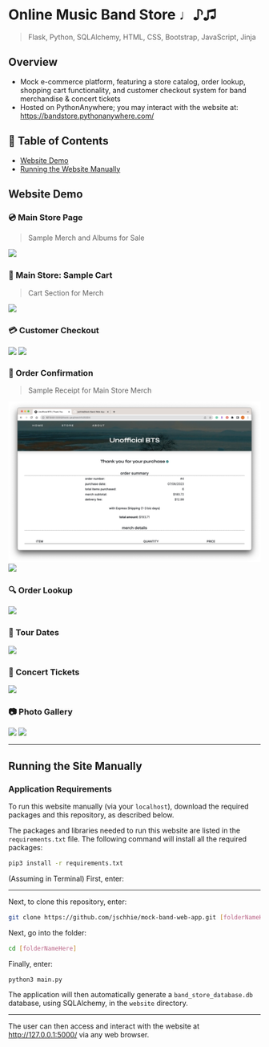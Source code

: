 # Online Music Band Store ♩♪♫

> Flask, Python,  SQLAlchemy, HTML, CSS, Bootstrap, JavaScript, Jinja

## Overview
* Mock e-commerce platform, featuring a store catalog, order lookup, shopping cart functionality, and customer checkout system for band merchandise & concert tickets
* Hosted on PythonAnywhere; you may interact with the website at: https://bandstore.pythonanywhere.com/

## 🔖 Table of Contents
* [Website Demo](https://github.com/jschhie/band-web-app/blob/main/README.md#website-demo)
* [Running the Website Manually](https://github.com/jschhie/band-web-app/blob/main/README.md#running-the-site-manually)

## Website Demo

### 💿 Main Store Page
> Sample Merch and Albums for Sale
<img src="https://github.com/jschhie/band-web-app/blob/main/newdemos/new-font-store.png">

### 🛒 Main Store: Sample Cart
> Cart Section for Merch
<img src="https://github.com/jschhie/band-web-app/blob/main/newdemos/new-font-store2.png">

### 💳 Customer Checkout
<img src="https://github.com/jschhie/band-web-app/blob/main/newdemos/new-font-checkout.png">
<img src="https://github.com/jschhie/band-web-app/blob/main/newdemos/new-font-checkout2.png">

### 🧾 Order Confirmation
> Sample Receipt for Main Store Merch
<img src="https://github.com/jschhie/Mock-Band-Web-App/blob/main/newdemos/new-font-merch.png">

<img src="https://github.com/jschhie/Mock-Band-Web-App/blob/main/newdemos/new-font-merch2png">

### 🔍 Order Lookup
<img src="https://github.com/jschhie/band-web-app/blob/main/newdemos/new-font-lookup.png">

### 🎤 Tour Dates
<img src="https://github.com/jschhie/band-web-app/blob/main/newdemos/new-font-home.png">

### 🎫 Concert Tickets
<img src="https://github.com/jschhie/band-web-app/blob/main/newdemos/new-font-tix.png">


### 📷 Photo Gallery
<img src="https://github.com/jschhie/band-web-app/blob/main/newdemos/new-font-about.png">

<img src="https://github.com/jschhie/band-web-app/blob/main/newdemos/new-font-about2.png">


<hr>

## Running the Site Manually
### Application Requirements
To run this website manually (via your ```localhost```), download the required packages and this repository, as described below.

The packages and libraries needed to run this website are listed in the ```requirements.txt``` file. 
The following command will install all the required packages:

```bash
pip3 install -r requirements.txt
```
(Assuming in Terminal) First, enter:

<hr>

Next, to clone this repository, enter:
```bash 
git clone https://github.com/jschhie/mock-band-web-app.git [folderNameHere]
```

Next, go into the folder: 

```bash 
cd [folderNameHere]
```

Finally, enter:

```bash
python3 main.py
```

The application will then automatically generate a ```band_store_database.db``` database, using SQLAlchemy, in the ```website``` directory.

<hr>

The user can then access and interact with the website at http://127.0.0.1:5000/ via any web browser. 
